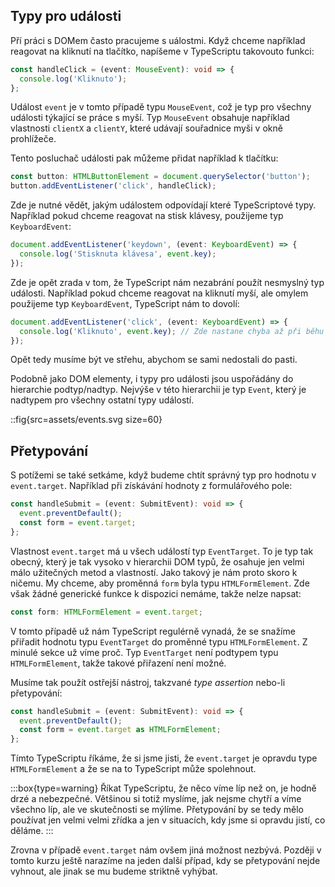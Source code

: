 ## Typy pro události

Pří práci s DOMem často pracujeme s uálostmi. Když chceme například reagovat na kliknutí na tlačítko, napíšeme v TypeScriptu takovouto funkci:

```ts
const handleClick = (event: MouseEvent): void => {
  console.log('Kliknuto');
};
```

Událost `event` je v tomto případě typu `MouseEvent`, což je typ pro všechny události týkající se práce s myší. Typ `MouseEvent` obsahuje například vlastnosti `clientX` a `clientY`, které udávají souřadnice myši v okně prohlížeče.

Tento posluchač události pak můžeme přidat například k tlačítku:

```ts
const button: HTMLButtonElement = document.querySelector('button');
button.addEventListener('click', handleClick);
```

Zde je nutné vědět, jakým událostem odpovídají které TypeScriptové typy. Například pokud chceme reagovat na stisk klávesy, použijeme typ `KeyboardEvent`:

```ts
document.addEventListener('keydown', (event: KeyboardEvent) => {
  console.log('Stisknuta klávesa', event.key);
});
```

Zde je opět zrada v tom, že TypeScript nám nezabrání použít nesmyslný typ události. Například pokud chceme reagovat na kliknutí myší, ale omylem použijeme typ `KeyboardEvent`, TypeScript nám to dovolí:

```ts
document.addEventListener('click', (event: KeyboardEvent) => {
  console.log('Kliknuto', event.key); // Zde nastane chyba až při běhu programu
});
```

Opět tedy musíme být ve střehu, abychom se sami nedostali do pasti.

Podobně jako DOM elementy, i typy pro události jsou uspořádány do hierarchie podtyp/nadtyp. Nejvýše v této hierarchii je typ `Event`, který je nadtypem pro všechny ostatní typy událostí.

::fig{src=assets/events.svg size=60}

## Přetypování

S potížemi se také setkáme, když budeme chtít správný typ pro hodnotu v `event.target`. Například při získávání hodnoty z formulářového pole:

```ts
const handleSubmit = (event: SubmitEvent): void => {
  event.preventDefault();
  const form = event.target;
};
```

Vlastnost `event.target` má u všech událostí typ `EventTarget`. To je typ tak obecný, který je tak vysoko v hierarchii DOM typů, že osahuje jen velmi málo užitečných metod a vlastností. Jako takový je nám proto skoro k ničemu. My chceme, aby proměnná `form` byla typu `HTMLFormElement`. Zde však žádné generické funkce k dispozici nemáme, takže nelze napsat:

```ts
const form: HTMLFormElement = event.target;
```

V tomto případě už nám TypeScript regulérně vynadá, že se snažíme přiřadit hodnotu typu `EventTarget` do proměnné typu `HTMLFormElement`. Z minulé sekce už víme proč. Typ `EventTarget` není podtypem typu `HTMLFormElement`, takže takové přiřazení není možné.

Musíme tak použít ostřejší nástroj, takzvané _type assertion_ nebo-li přetypování:

```ts
const handleSubmit = (event: SubmitEvent): void => {
  event.preventDefault();
  const form = event.target as HTMLFormElement;
};
```

Tímto TypeScriptu říkáme, že si jsme jisti, že `event.target` je opravdu type `HTMLFormElement` a že se na to TypeScript může spolehnout. 

:::box{type=warning}
Říkat TypeScriptu, že něco víme líp než on, je hodně drzé a nebezpečné. Většinou si totiž myslíme, jak nejsme chytří a víme všechno líp, ale ve skutečnosti se mýlíme. Přetypování by se tedy mělo používat jen velmi velmi zřídka a jen v situacích, kdy jsme si opravdu jistí, co děláme. 
:::

Zrovna v případě `event.target` nám ovšem jiná možnost nezbývá. Později v tomto kurzu ještě narazíme na jeden další případ, kdy se přetypování nejde vyhnout, ale jinak se mu budeme striktně vyhýbat.
